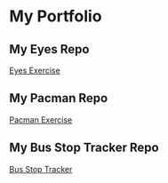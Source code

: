 # My Portfolio
## My Eyes Repo
<a href="https://bermudaog.github.io/eyes/"> Eyes Exercise </a>
## My Pacman Repo
<a href="https://bermudaog.github.io/pacman/"> Pacman Exercise </a>
## My Bus Stop Tracker Repo
<a href="https://bermudaog.github.io/BusStopTracker/"> Bus Stop Tracker </a>
